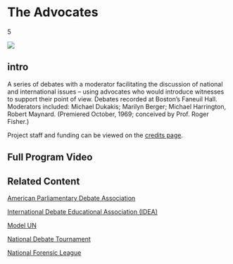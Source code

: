 # The Advocates

5

![](https://s3.amazonaws.com/openvault.wgbh.org/special_collections/advocates/advocates.png)

## intro

A series of debates with a moderator facilitating the discussion of national 
and international issues – using advocates who would introduce witnesses to 
support their point of view. Debates recorded at Boston’s Faneuil Hall. 
Moderators included: Michael Dukakis; Marilyn Berger; Michael Harrington, 
Robert Maynard. (Premiered October, 1969; conceived by Prof. Roger Fisher.)

Project staff and funding can be viewed on the [credits page](/credits/credits-advocates).

## Full Program Video

[](http://localhost:3000/catalog?f[special_collection_tags][]=advocates_full_program)

## Related Content

[American Parliamentary Debate Association](http://www.apdaweb.org/)

[International Debate Educational Association (IDEA)](http://idebate.org/)

[Model UN](http://www.nmun.org/)

[National Debate Tournament](http://groups.wfu.edu/NDT/)

[National Forensic League](http://www.speechanddebate.org/)
